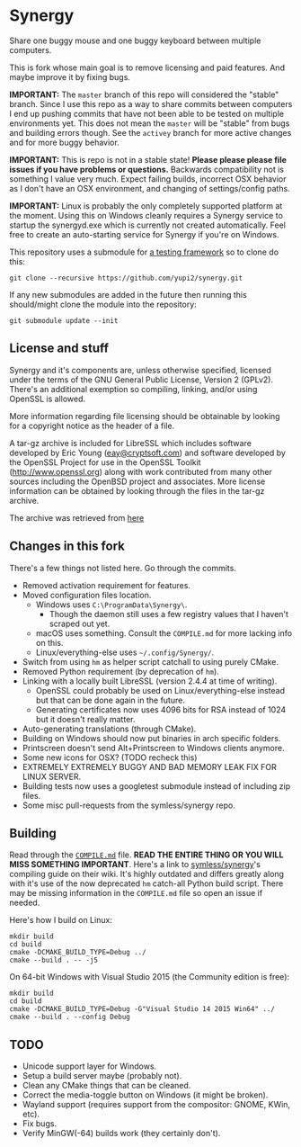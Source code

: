 Synergy
=======
Share one buggy mouse and one buggy keyboard between multiple computers.

This is fork whose main goal is to remove licensing and paid features. And maybe improve it by fixing bugs.

**IMPORTANT:** The `master` branch of this repo will considered the "stable" branch. Since I use this repo as a way to share commits between computers I end up pushing commits that have not been able to be tested on multiple environments yet. This does not mean the `master` will be "stable" from bugs and building errors though. See the `activey` branch for more active changes and for more buggy behavior.

**IMPORTANT:** This is repo is not in a stable state! **Please please please file issues if you have problems or questions.** Backwards compatibility not is something I value very much. Expect failing builds, incorrect OSX behavior as I don't have an OSX environment, and changing of settings/config paths.

**IMPORTANT:** Linux is probably the only completely supported platform at the moment. Using this on Windows cleanly requires a Synergy service to startup the synergyd.exe which is currently not created automatically. Feel free to create an auto-starting service for Synergy if you're on Windows.

This repository uses a submodule for [a testing framework](https://github.com/google/googletest) so to clone do this:
```
git clone --recursive https://github.com/yupi2/synergy.git
```
If any new submodules are added in the future then running this should/might clone the module into the repository:
```
git submodule update --init
```


License and stuff
-----------------
Synergy and it's components are, unless otherwise specified, licensed under the terms of the GNU General Public License, Version 2 (GPLv2). There's an additional exemption so compiling, linking, and/or using OpenSSL is allowed.

More information regarding file licensing should be obtainable by looking for a copyright notice as the header of a file.

A tar-gz archive is included for LibreSSL which includes software developed by Eric Young (eay@cryptsoft.com) and software developed by the OpenSSL Project for use in the OpenSSL Toolkit (http://www.openssl.org) along with work contributed from many other sources including the OpenBSD project and associates. More license information can be obtained by looking through the files in the tar-gz archive.

The archive was retrieved from [here](https://ftp.openbsd.org/pub/OpenBSD/LibreSSL/)


Changes in this fork
--------------------
There's a few things not listed here. Go through the commits.
+ Removed activation requirement for features.
+ Moved configuration files location.
  + Windows uses `C:\ProgramData\Synergy\`.
    + Though the daemon still uses a few registry values that I haven't scraped out yet.
  + macOS uses something. Consult the `COMPILE.md` for more lacking info on this.
  + Linux/everything-else uses `~/.config/Synergy/`.
+ Switch from using `hm` as helper script catchall to using purely CMake.
+ Removed Python requirement (by deprecation of `hm`).
+ Linking with a locally built LibreSSL (version 2.4.4 at time of writing).
  + OpenSSL could probably be used on Linux/everything-else instead but that can be done again in the future.
  + Generating certificates now uses 4096 bits for RSA instead of 1024 but it doesn't really matter.
+ Auto-generating translations (through CMake).
+ Building on Windows should now put binaries in arch specific folders.
+ Printscreen doesn't send Alt+Printscreen to Windows clients anymore.
+ Some new icons for OSX? (TODO recheck this)
+ EXTREMELY EXTREMELY BUGGY AND BAD MEMORY LEAK FIX FOR LINUX SERVER.
+ Building tests now uses a googletest submodule instead of including zip files.
+ Some misc pull-requests from the symless/synergy repo.


Building
--------
Read through the [`COMPILE.md`](https://github.com/yupi2/synergy/blob/master/COMPILE.md) file. **READ THE ENTIRE THING OR YOU WILL MISS SOMETHING IMPORTANT**. Here's a link to [symless/synergy]()'s compiling guide on their wiki. It's highly outdated and differs greatly along with it's use of the now deprecated `hm` catch-all Python build script. There may be missing information in the `COMPILE.md` file so open an issue if needed.

Here's how I build on Linux:
```
mkdir build
cd build
cmake -DCMAKE_BUILD_TYPE=Debug ../
cmake --build . -- -j5
```

On 64-bit Windows with Visual Studio 2015 (the Community edition is free):
```
mkdir build
cd build
cmake -DCMAKE_BUILD_TYPE=Debug -G"Visual Studio 14 2015 Win64" ../
cmake --build . --config Debug
```


TODO
----
+ Unicode support layer for Windows.
+ Setup a build server maybe (probably not).
+ Clean any CMake things that can be cleaned.
+ Correct the media-toggle button on Windows (it might be broken).
+ Wayland support (requires support from the compositor: GNOME, KWin, etc).
+ Fix bugs.
+ Verify MinGW(-64) builds work (they certainly don't).
